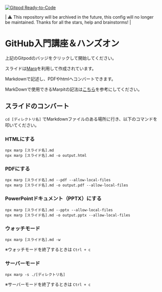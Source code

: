 [![Gitpod Ready-to-Code](https://img.shields.io/badge/Gitpod-ready--to--code-blue?logo=gitpod)](https://gitpod.io/#https://github.com/codeforjapan/github-hands-on)

| ⚠️ This repository will be archived in the future, this config will no longer be maintained. Thanks for all the stars, help and brainstorms! |

# GitHub入門講座＆ハンズオン

上記のGitpodのバッジをクリックして開始してください。

スライドは[Marp](https://marp.app/)を利用して作成されています。

Markdownで記述し、PDFやhtmlへコンバートできます。

MarkDownで使用できるMarpitの記法は[こちら](https://marpit.marp.app/markdown)を参考にしてください。


## スライドのコンバート
`cd [ディレクトリ名]` でMarkdownファイルのある場所に行き、以下のコマンドを叩いてください。
### HTMLにする
```
npx marp [スライド名].md
npx marp [スライド名].md -o output.html
```
### PDFにする
```
npx marp [スライド名].md --pdf --allow-local-files
npx marp [スライド名].md -o output.pdf --allow-local-files
```
### PowerPointドキュメント（PPTX）にする
```
npx marp [スライド名].md --pptx --allow-local-files
npx marp [スライド名].md -o output.pptx --allow-local-files
```
### ウォッチモード
```
npx marp [スライド名].md -w
```
※ウォッチモードを終了するときは `Ctrl + c`
### サーバーモード
```
npx marp -s ./[ディレクトリ名]
```
※サーバーモードを終了するときは `Ctrl + c`
